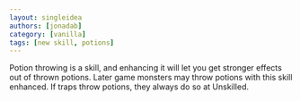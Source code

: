 ```yaml
---
layout: singleidea
authors: [jonadab]
category: [vanilla]
tags: [new skill, potions]
---
```

Potion throwing is a skill, and enhancing it will let you get stronger effects out of thrown potions. Later game monsters may throw potions with this skill enhanced. If traps throw potions, they always do so at Unskilled.

